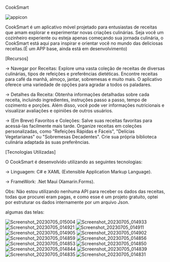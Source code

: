 CookSmart

![appicon](https://github.com/LuigiGabriel51/CookSmart/assets/112506473/cf31bde9-e947-49ab-8a4e-71a8d6c28ae2)



CookSmart é um aplicativo móvel projetado para entusiastas de receitas que amam explorar e experimentar novas criações culinárias. 
Seja você um cozinheiro experiente ou esteja apenas começando sua jornada culinária, o CookSmart está aqui para inspirar e orientar 
você no mundo das deliciosas receitas.(É um APP base, ainda está em desenvolvimento)

[Recursos]

-> Navegar por Receitas: Explore uma vasta coleção de receitas de diversas culinárias, tipos de refeições e preferências dietéticas. 
Encontre receitas para café da manhã, almoço, jantar, sobremesas e muito mais.
O aplicativo oferece uma variedade de opções para agradar a todos os paladares.

-> Detalhes da Receita: Obtenha informações detalhadas sobre cada receita, incluindo ingredientes, instruções passo a passo,
tempo de cozimento e porções. Além disso, você pode ver informações nutricionais e visualizar avaliações e opiniões de outros usuários.

-> (Em Breve) Favoritos e Coleções: Salve suas receitas favoritas para acessá-las facilmente mais tarde. Organize receitas em coleções 
personalizadas, como "Refeições Rápidas e Fáceis", "Delícias Vegetarianas" ou "Sobremesas Decadentes". 
Crie sua própria biblioteca culinária adaptada às suas preferências.

[Tecnologias Utilizadas]

O CookSmart é desenvolvido utilizando as seguintes tecnologias:

->  Linguagem: C# e XAML (Extensible Application Markup Language).

->  FrameWork: .Net Maui (Xamarin.Forms).


Obs: Não estou utilizando nenhuma API para receber os dados das receitas, todas que procurei eram pagas, e como esse é um projeto
gratuito, optei por estruturar os dados internamente por um arquivo Json.

algumas das telas:

![Screenshot_20230705_015004](https://github.com/LuigiGabriel51/CookSmart/assets/112506473/efdd260d-67e0-45b9-9dba-4a01ece1f7ca)
![Screenshot_20230705_014933](https://github.com/LuigiGabriel51/CookSmart/assets/112506473/b02e33c8-d13f-4fe4-8e78-9c3bc53ac185)
![Screenshot_20230705_014921](https://github.com/LuigiGabriel51/CookSmart/assets/112506473/2a5dd987-e27e-49dc-b3a2-0fbb180d1549)
![Screenshot_20230705_014911](https://github.com/LuigiGabriel51/CookSmart/assets/112506473/6a7a0bc6-e400-4e55-9c5e-9b60e9b17c7f)
![Screenshot_20230705_014905](https://github.com/LuigiGabriel51/CookSmart/assets/112506473/a180d23b-cd00-4bed-80f5-8722c8aff59e)
![Screenshot_20230705_014902](https://github.com/LuigiGabriel51/CookSmart/assets/112506473/3b4fb37a-afe2-452d-97a8-fa372fe528c7)
![Screenshot_20230705_014859](https://github.com/LuigiGabriel51/CookSmart/assets/112506473/20eaea81-9dc2-4131-adfa-f134b8b9cfe1)
![Screenshot_20230705_014856](https://github.com/LuigiGabriel51/CookSmart/assets/112506473/d541b2c2-1a3e-41ba-bfab-e964045d480a)
![Screenshot_20230705_014853](https://github.com/LuigiGabriel51/CookSmart/assets/112506473/34ffaaf4-e061-4ab5-8de6-c94a110d2fe0)
![Screenshot_20230705_014850](https://github.com/LuigiGabriel51/CookSmart/assets/112506473/057536df-75a5-45ba-8e3b-b0b01aed9c2b)
![Screenshot_20230705_014844](https://github.com/LuigiGabriel51/CookSmart/assets/112506473/f2a504fb-2570-49e0-a0ac-0ad470ecfd09)
![Screenshot_20230705_014839](https://github.com/LuigiGabriel51/CookSmart/assets/112506473/94f75cea-85ad-47a5-99e9-c6978a93ecdf)
![Screenshot_20230705_014835](https://github.com/LuigiGabriel51/CookSmart/assets/112506473/4f7daec3-08a8-4b49-b811-bf5475afa819)
![Screenshot_20230705_014831](https://github.com/LuigiGabriel51/CookSmart/assets/112506473/d9295e40-33ea-416f-87e7-57cd1a032b5c)

